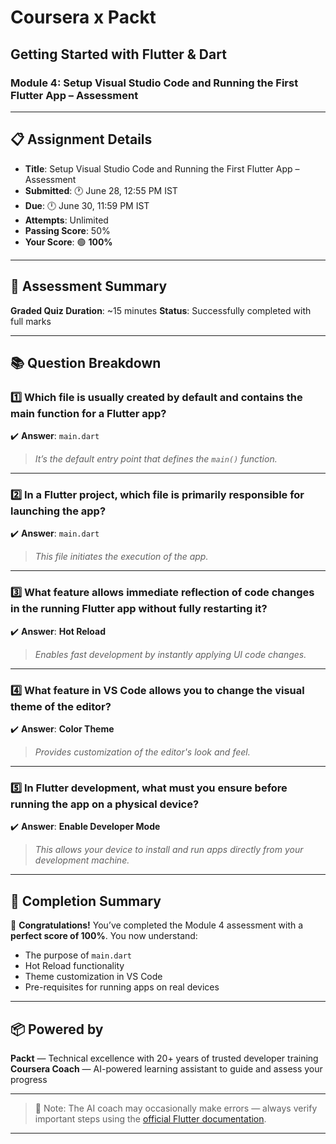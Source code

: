 # Coursera x Packt

## **Getting Started with Flutter & Dart**

### **Module 4: Setup Visual Studio Code and Running the First Flutter App – Assessment**

---

## 📋 Assignment Details

* **Title**: Setup Visual Studio Code and Running the First Flutter App – Assessment
* **Submitted**: 🕐 June 28, 12:55 PM IST
* **Due**: 🕛 June 30, 11:59 PM IST
* **Attempts**: Unlimited
* **Passing Score**: 50%
* **Your Score**: 🟢 **100%**

---

## 🧠 Assessment Summary

**Graded Quiz Duration**: \~15 minutes
**Status**: Successfully completed with full marks

---

## 📚 Question Breakdown

### 1️⃣ Which file is usually created by default and contains the main function for a Flutter app?

✔️ **Answer**: `main.dart`

> *It’s the default entry point that defines the `main()` function.*

---

### 2️⃣ In a Flutter project, which file is primarily responsible for launching the app?

✔️ **Answer**: `main.dart`

> *This file initiates the execution of the app.*

---

### 3️⃣ What feature allows immediate reflection of code changes in the running Flutter app without fully restarting it?

✔️ **Answer**: **Hot Reload**

> *Enables fast development by instantly applying UI code changes.*

---

### 4️⃣ What feature in VS Code allows you to change the visual theme of the editor?

✔️ **Answer**: **Color Theme**

> *Provides customization of the editor's look and feel.*

---

### 5️⃣ In Flutter development, what must you ensure before running the app on a physical device?

✔️ **Answer**: **Enable Developer Mode**

> *This allows your device to install and run apps directly from your development machine.*

---

## 🏁 Completion Summary

🎉 **Congratulations!** You’ve completed the Module 4 assessment with a **perfect score of 100%**.
You now understand:

* The purpose of `main.dart`
* Hot Reload functionality
* Theme customization in VS Code
* Pre-requisites for running apps on real devices

---

## 📦 Powered by

**Packt** — Technical excellence with 20+ years of trusted developer training
**Coursera Coach** — AI-powered learning assistant to guide and assess your progress

---

> 🧠 Note: The AI coach may occasionally make errors — always verify important steps using the [official Flutter documentation](https://flutter.dev/docs).

---
